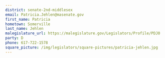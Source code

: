 ```yaml
---
district: senate-2nd-middlesex
email: Patricia.Jehlen@masenate.gov
first_name: Patricia
hometown: Somerville
last_name: Jehlen
malegislature_url: https://malegislature.gov/Legislators/Profile/PDJ0
party: D
phone: 617-722-1578
square_picture: /img/legislators/square-pictures/patricia-jehlen.jpg
---
```

